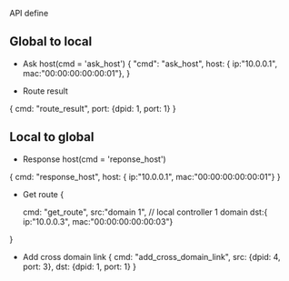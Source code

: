 API define

Global to local
----
- Ask host(cmd = 'ask_host')
{
    "cmd": "ask_host",
    host: { ip:"10.0.0.1", mac:"00:00:00:00:00:01"},
}

- Route result

{
	cmd: "route_result",
	port: {dpid: 1, port: 1}
}



Local to global
----
- Response host(cmd = 'reponse_host')

{
    cmd: "response_host",
    host: { ip:"10.0.0.1", mac:"00:00:00:00:00:01"}
}


- Get route
{

    cmd: "get_route",
    src:"domain 1", // local controller 1 domain
    dst:{ ip:"10.0.0.3", mac:"00:00:00:00:00:03"}

}

- Add cross domain link
{
	cmd: "add_cross_domain_link",
	src: {dpid: 4, port: 3},
	dst: {dpid: 1, port: 1}
}
